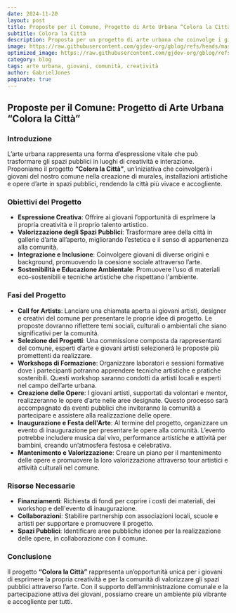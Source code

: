 ```yaml
---
date: 2024-11-20
layout: post
title: Proposte per il Comune, Progetto di Arte Urbana “Colora la Città”
subtitle: Colora la Città
description: Proposta per un progetto di arte urbana che coinvolge i giovani nella creazione di murales e installazioni artistiche negli spazi pubblici.
image: https://raw.githubusercontent.com/gjdev-org/gblog/refs/heads/master/assets/img/copertine3.png
optimized_image: https://raw.githubusercontent.com/gjdev-org/gblog/refs/heads/master/assets/img/copertine3.png
category: blog
tags: arte urbana, giovani, comunità, creatività
author: GabrielJones
paginate: true
---
```


## Proposte per il Comune: Progetto di Arte Urbana “Colora la Città”

### Introduzione

L’arte urbana rappresenta una forma d’espressione vitale che può trasformare gli spazi pubblici in luoghi di creatività e interazione. Proponiamo il progetto **“Colora la Città”**, un’iniziativa che coinvolgerà i giovani del nostro comune nella creazione di murales, installazioni artistiche e opere d’arte in spazi pubblici, rendendo la città più vivace e accogliente.

### Obiettivi del Progetto

- **Espressione Creativa**: Offrire ai giovani l’opportunità di esprimere la propria creatività e il proprio talento artistico.
- **Valorizzazione degli Spazi Pubblici**: Trasformare aree della città in gallerie d’arte all’aperto, migliorando l’estetica e il senso di appartenenza alla comunità.
- **Integrazione e Inclusione**: Coinvolgere giovani di diverse origini e background, promuovendo la coesione sociale attraverso l’arte.
- **Sostenibilità e Educazione Ambientale**: Promuovere l’uso di materiali eco-sostenibili e tecniche artistiche che rispettano l'ambiente.

### Fasi del Progetto

- **Call for Artists**: Lanciare una chiamata aperta ai giovani artisti, designer e creativi del comune per presentare le proprie idee di progetto. Le proposte dovranno riflettere temi sociali, culturali o ambientali che siano significativi per la comunità.
- **Selezione dei Progetti**: Una commissione composta da rappresentanti del comune, esperti d’arte e giovani artisti selezionerà le proposte più promettenti da realizzare.
- **Workshops di Formazione**: Organizzare laboratori e sessioni formative dove i partecipanti potranno apprendere tecniche artistiche e pratiche sostenibili. Questi workshop saranno condotti da artisti locali e esperti nel campo dell’arte urbana.
- **Creazione delle Opere**: I giovani artisti, supportati da volontari e mentor, realizzeranno le opere d’arte nelle aree designate. Questo processo sarà accompagnato da eventi pubblici che inviteranno la comunità a partecipare e assistere alla realizzazione delle opere.
- **Inaugurazione e Festa dell'Arte**: Al termine del progetto, organizzare un evento di inaugurazione per presentare le opere alla comunità. L’evento potrebbe includere musica dal vivo, performance artistiche e attività per bambini, creando un’atmosfera festosa e celebrativa.
- **Mantenimento e Valorizzazione**: Creare un piano per il mantenimento delle opere e promuovere la loro valorizzazione attraverso tour artistici e attività culturali nel comune.

### Risorse Necessarie

- **Finanziamenti**: Richiesta di fondi per coprire i costi dei materiali, dei workshop e dell'evento di inaugurazione.
- **Collaborazioni**: Stabilire partnership con associazioni locali, scuole e artisti per supportare e promuovere il progetto.
- **Spazi Pubblici**: Identificare aree pubbliche idonee per la realizzazione delle opere, in collaborazione con il comune.

### Conclusione

Il progetto **“Colora la Città”** rappresenta un’opportunità unica per i giovani di esprimere la propria creatività e per la comunità di valorizzare gli spazi pubblici attraverso l’arte. Con il supporto dell’amministrazione comunale e la partecipazione attiva dei giovani, possiamo creare un ambiente più vibrante e accogliente per tutti.
